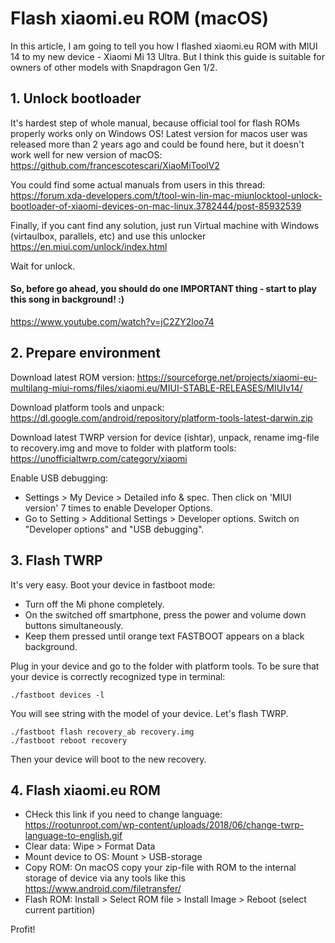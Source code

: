 # Flash xiaomi.eu ROM (macOS)

In this article, I am going to tell you how I flashed xiaomi.eu ROM with MIUI 14 to my new device - Xiaomi Mi 13 Ultra. But I think this guide is suitable for owners of other models with Snapdragon Gen 1/2. 

## 1. Unlock bootloader

It's hardest step of whole manual, because official tool for flash ROMs properly works only on Windows OS! Latest version for macos user was released more than 2 years ago and could be found here, but it doesn't work well for new version of macOS:
https://github.com/francescotescari/XiaoMiToolV2

You could find some actual manuals from users in this thread: https://forum.xda-developers.com/t/tool-win-lin-mac-miunlocktool-unlock-bootloader-of-xiaomi-devices-on-mac-linux.3782444/post-85932539

Finally, if you cant find any solution, just run Virtual machine with Windows (virtaulbox, parallels, etc)  and use this unlocker https://en.miui.com/unlock/index.html

Wait for unlock.

#### So, before go ahead, you should do one IMPORTANT thing -  start to play this song in background! :)
https://www.youtube.com/watch?v=jC2ZY2loo74


## 2. Prepare environment

Download latest ROM version: https://sourceforge.net/projects/xiaomi-eu-multilang-miui-roms/files/xiaomi.eu/MIUI-STABLE-RELEASES/MIUIv14/

Download platform tools and unpack: https://dl.google.com/android/repository/platform-tools-latest-darwin.zip

Download latest TWRP version for device (ishtar), unpack, rename img-file to recovery.img and move to folder with platform tools: https://unofficialtwrp.com/category/xiaomi

Enable USB debugging: 
- Settings > My Device > Detailed info & spec. Then click on 'MIUI version' 7 times to enable Developer Options.
- Go to Setting > Additional Settings > Developer options. Switch on "Developer options" and "USB debugging".

## 3. Flash TWRP

It's very easy. Boot your device in fastboot mode:
- Turn off the Mi phone completely.
- On the switched off smartphone, press the power and volume down buttons simultaneously.
- Keep them pressed until orange text FASTBOOT appears on a black background.

 Plug in your device and go to the folder with platform tools. To be sure that your device is correctly recognized type in terminal:
```
./fastboot devices -l
```

You will see string with the model of your device. Let's flash TWRP.

```
./fastboot flash recovery_ab recovery.img
./fastboot reboot recovery
```

Then your device will boot to the new recovery.

## 4. Flash xiaomi.eu ROM

- CHeck this link if you need to change language: https://rootunroot.com/wp-content/uploads/2018/06/change-twrp-language-to-english.gif
- Clear data: Wipe > Format Data
- Mount device to OS: Mount > USB-storage
- Copy ROM: On macOS copy your zip-file with ROM to the internal storage of device via any tools like this https://www.android.com/filetransfer/
- Flash ROM: Install > Select ROM file > Install Image > Reboot (select current partition)

Profit!
